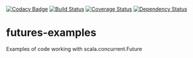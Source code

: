 [![Codacy Badge](https://api.codacy.com/project/badge/Grade/86058d1e1471477c93e65a9bcd6aa69b)](https://app.codacy.com/app/lomeo-nuke/futures-examples?utm_source=github.com&utm_medium=referral&utm_content=lomeo/futures-examples&utm_campaign=Badge_Grade_Dashboard)
[![Build Status](https://secure.travis-ci.org/lomeo/futures-examples.png)](http://travis-ci.org/lomeo/futures-examples)
[![Coverage Status](https://coveralls.io/repos/github/lomeo/futures-examples/badge.svg?branch=master)](https://coveralls.io/github/lomeo/futures-examples?branch=master)
[![Dependency Status](https://www.versioneye.com/user/projects/584363131f3a6d01f43c6f6f/badge.svg?style=flat-square)](https://www.versioneye.com/user/projects/584363131f3a6d01f43c6f6f)

# futures-examples
Examples of code working with scala.concurrent.Future
